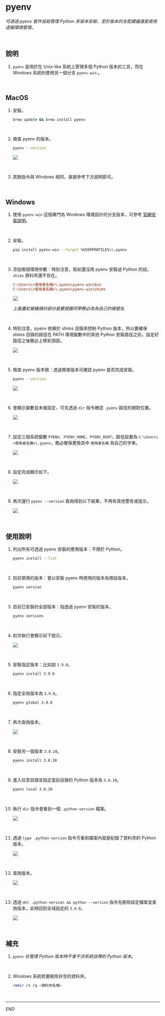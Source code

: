 # pyenv

_可透過 pyenv 套件協助管理 Python 多版本安裝，至於版本的支配建議還是使用虛擬環境管理。_

<br>

## 說明

1. `pyenv` 是用於在 Unix-like 系統上管理多個 Python 版本的工具，而在 Windows 系統則使用另一個分支 `pyenv-win` 。

<br>

##  MacOS

1. 安裝。

    ```bash
    brew update && brew install pyenv
    ```

<br>

2. 檢查 pyenv 的版本。

    ```bash
    pyenv --version
    ```

    ![](images/img_19.png)

<br>

3. 其餘指令與 Windows 相同，直接參考下方說明即可。

<br>

##  Windows

1. 使用 `pyenv-win` 這個專門為 Windows 環境設計的分支版本，可參考 [官網安裝說明](https://github.com/pyenv-win/pyenv-win/blob/master/docs/installation.md#python-pip)。

<br>

2. 安裝。

    ```bash
    pip install pyenv-win --target %USERPROFILE%\\.pyenv
    ```

<br>

3. 添加兩個環境參數：特別注意，假如還沒用 pyenv 安裝過 Python 的話， `shims` 資料夾還不存在。

    ```ini
    C:\Users\<使用者名稱>\.pyenv\pyenv-win\bin
    C:\Users\<使用者名稱>\.pyenv\pyenv-win\shims
    ```

    ![](images/img_37.png)
    
    _上面畫紅線橫槓的部分是要提醒同學務必改為自己的帳號名_

<br>

4. 特別注意，pyenv 依賴於 shims 目錄來控制 Python 版本，所以要確保 shims 目錄的路徑在 PATH 環境變數中的其他 Python 安裝路徑之前，設定好路徑之後務必上移到頂部。

    ![](images/img_47.png)

<br>

5. 檢查 pyenv 版本號：透過檢查版本可確認 pyenv 是否完成安裝。

    ```bash
    pyenv --version
    ```

    ![](images/img_18.png)

<br>

6. 會顯示變數並未被設定，可先透過 `dir` 指令確認 `.pyenv` 路徑的絕對位置。

    ![](images/img_51.png)

<br>

7. 設定三個系統變數 `PYENV`、`PYENV_HOME`、`PYENV_ROOT`，路徑設置為 `C:\Users\<使用者名稱>\.pyenv`，務必確保更換其中 `使用者名稱` 為自己的字串。

    ![](images/img_52.png)

<br>

8. 設定完成顯示如下。

    ![](images/img_53.png)

<br>

9. 再次運行 `pyenv --version` 查詢得到以下結果，不再有其他警告或提示。

    ![](images/img_54.png)

<br>

## 使用說明

1. 列出所有可透過 pyenv 安裝的應用版本：不限於 Python。

    ```bash
    pyenv install --list
    ```

<br>

2. 目前使用的版本：會以安裝 pyenv 時使用的版本為預設版本。

    ```bash
    pyenv version
    ```

<br>

3. 目前已安裝的全部版本：指透過 pyenv 安裝的版本。

    ```bash
    pyenv versions
    ```

<br>

4. 初次執行會顯示如下提示。

    ![](images/img_55.png)

<br>

5. 安裝指定版本：比如說 `3.9.0`。

    ```bash
    pyenv install 3.9.0
    ```

<br>

6. 指定全局版本為 `3.9.0`。

    ```bash
    pyenv global 3.9.0
    ```

<br>

7. 再次查詢版本。

    ![](images/img_56.png)

<br>

8. 安裝另一個版本 `3.8.10`。

    ```bash
    pyenv install 3.8.10
    ```

<br>

9. 進入任意目錄並指定當前目錄的 Python 版本為 `3.8.10`。

    ```bash
    pyenv local 3.8.10
    ```

<br>

10. 執行 `dir` 指令會看到一個 `.python-version` 檔案。

    ![](images/img_57.png)

<br>

11. 透過 `type .python-version` 指令可看到檔案內就是紀錄了資料夾的 Python 版本。

    ![](images/img_58.png)

<br>

12. 查詢版本。

    ![](images/img_59.png)

<br>

13. 透過 `del .python-version && python --version` 指令先刪除設定檔案並查詢版本，此時回到全域設定的 `3.9.0`。

    ![](images/img_60.png)

<br>

## 補充

1. _`pyenv` 在管理 Python 版本時不會干涉系統自帶的 Python 版本_。

<br>

2. Windows 系統若要刪除非空的資料夾。

    ```bash
    rmdir /s /q <資料夾名稱>
    ```

<br>

---

_END_